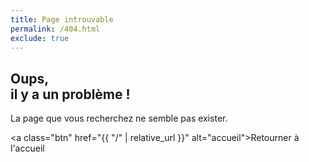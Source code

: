 ```yaml
---
title: Page introuvable
permalink: /404.html
exclude: true
---
```


## **Oups,**<br/>il y a un problème !

La page que vous recherchez ne semble pas exister.

<a class="btn" href="{{ "/" | relative_url }}" alt="accueil">Retourner à l'accueil</a>
